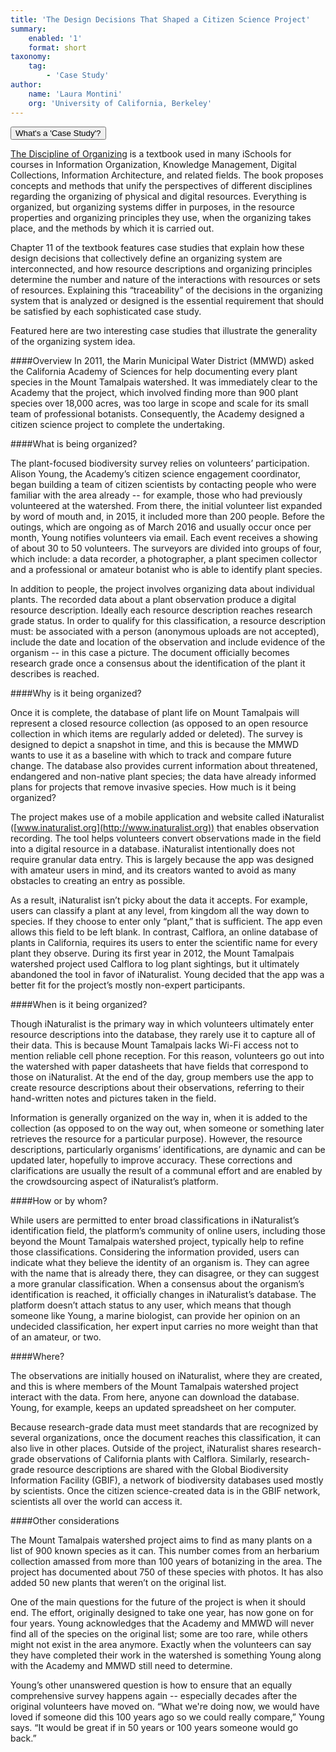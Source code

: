 ```yaml
---
title: 'The Design Decisions That Shaped a Citizen Science Project'
summary:
    enabled: '1'
    format: short
taxonomy:
    tag:
        - 'Case Study'
author:
    name: 'Laura Montini'
    org: 'University of California, Berkeley'
---
```

<script src="http://code.jquery.com/jquery-1.11.2.min.js"></script>

<script src="http://a11y.nicolas-hoffmann.net/modal/js/jquery-accessible-modal-window-aria.js"></script>

<button class="js-modal case-study" data-modal-prefix-class="simple-animated" data-modal-content-id="explanation" data-modal-title="What's a 'Case Study'?" data-modal-close-text="Close" data-modal-close-title="Close this modal window">What's a 'Case Study'?</button>


<div id="explanation" class="hidden modal">
<p><a href="http://disciplineoforganizing.org/">The Discipline of Organizing</a> is a textbook used in many iSchools for courses in Information Organization, Knowledge Management, Digital Collections, Information Architecture, and related fields. The book proposes concepts and methods that unify the perspectives of different disciplines regarding the organizing of physical and digital resources. Everything is organized, but organizing systems differ in purposes, in the resource properties and organizing principles they use, when the organizing takes place, and the methods by which it is carried out.</p>

<p>Chapter 11 of the textbook features case studies that explain how these design decisions that collectively define an organizing system are interconnected, and how resource descriptions and organizing principles determine the number and nature of the interactions with resources or sets of resources. Explaining this “traceability” of the decisions in the organizing system that is analyzed or designed is the essential requirement that should be satisfied by each sophisticated case study.</p>

<p>Featured here are two interesting case studies that illustrate the generality of the organizing system idea.
</p>
</div>


####Overview 
In 2011, the Marin Municipal Water District (MMWD) asked the California Academy of Sciences for help documenting every plant species in the Mount Tamalpais watershed. It was immediately clear to the Academy that the project, which involved finding more than 900 plant species over 18,000 acres, was too large in scope and scale for its small team of professional botanists. Consequently, the Academy designed a citizen science project to complete the undertaking. 

####What is being organized?

The plant-focused biodiversity survey relies on volunteers’ participation. Alison Young, the Academy’s citizen science engagement coordinator, began building a team of citizen scientists by contacting people who were familiar with the area already -- for example, those who had previously volunteered at the watershed. From there, the initial volunteer list expanded by word of mouth and, in 2015, it included more than 200 people. 
Before the outings, which are ongoing as of March 2016 and usually occur once per month, Young notifies volunteers via email. Each event receives a showing of about 30 to 50 volunteers. The surveyors are divided into groups of four, which include: a data recorder, a photographer, a plant specimen collector and a professional or amateur botanist who is able to identify plant species. 

In addition to people, the project involves organizing data about individual plants. The recorded data about a plant observation produce a digital resource description. Ideally each resource description reaches research grade status. In order to qualify for this classification, a resource description must: be associated with a person (anonymous uploads are not accepted), include the date and location of the observation and include evidence of the organism -- in this case a picture. The document officially becomes research grade once a consensus about the identification of the plant it describes is reached. 

####Why is it being organized?

Once it is complete, the database of plant life on Mount Tamalpais will represent a closed resource collection (as opposed to an open resource collection in which items are regularly added or deleted). The survey is designed to depict a snapshot in time, and this is because the MMWD wants to use it as a baseline with which to track and compare future change. The database also provides current information about threatened, endangered and non-native plant species; the data have already informed plans for projects that remove invasive species. 
How much is it being organized?

The project makes use of a mobile application and website called iNaturalist ([www.inaturalist.org](http://www.inaturalist.org)) that enables observation recording. The tool helps volunteers convert observations made in the field into a digital resource in a database. iNaturalist intentionally does not require granular data entry. This is largely because the app was designed with amateur users in mind, and its creators wanted to avoid as many obstacles to creating an entry as possible. 

As a result, iNaturalist isn’t picky about the data it accepts. For example, users can classify a plant at any level, from kingdom all the way down to species. If they choose to enter only “plant,” that is sufficient. The app even allows this field to be left blank. In contrast, Calflora, an online database of plants in California, requires its users to enter the scientific name for every plant they observe. During its first year in 2012, the Mount Tamalpais watershed project used Calflora to log plant sightings, but it ultimately abandoned the tool in favor of iNaturalist. Young decided that the app was a better fit for the project’s mostly non-expert participants. 

####When is it being organized?

Though iNaturalist is the primary way in which volunteers ultimately enter resource descriptions into the database, they rarely use it to capture all of their data. This is because Mount Tamalpais lacks Wi-Fi access not to mention reliable cell phone reception. For this reason, volunteers go out into the watershed with paper datasheets that have fields that correspond to those on iNaturalist. At the end of the day, group members use the app to create resource descriptions about their observations, referring to their hand-written notes and pictures taken in the field. 

Information is generally organized on the way in, when it is added to the collection (as opposed to on the way out, when someone or something later retrieves the resource for a particular purpose). However, the resource descriptions, particularly organisms’ identifications, are dynamic and can be updated later, hopefully to improve accuracy. These corrections and clarifications are usually the result of a communal effort and are enabled by the crowdsourcing aspect of iNaturalist’s platform. 

####How or by whom?

While users are permitted to enter broad classifications in iNaturalist’s identification field, the platform’s community of online users, including those beyond the Mount Tamalpais watershed project, typically help to refine those classifications. Considering the information provided, users can indicate what they believe the identity of an organism is. They can agree with the name that is already there, they can disagree, or they can suggest a more granular classification. When a consensus about the organism’s identification is reached, it officially changes in iNaturalist’s database. The platform doesn’t attach status to any user, which means that though someone like Young, a marine biologist, can provide her opinion on an undecided classification, her expert input carries no more weight than that of an amateur, or two. 

####Where?

The observations are initially housed on iNaturalist, where they are created, and this is where members of the Mount Tamalpais watershed project interact with the data. From here, anyone can download the database. Young, for example, keeps an updated spreadsheet on her computer. 

Because research-grade data must meet standards that are recognized by several organizations, once the document reaches this classification, it can also live in other places. Outside of the project, iNaturalist shares research-grade observations of California plants with Calflora. Similarly, research-grade resource descriptions are shared with the Global Biodiversity Information Facility (GBIF), a network of biodiversity databases used mostly by scientists. Once the citizen science-created data is in the GBIF network, scientists all over the world can access it. 

####Other considerations 

The Mount Tamalpais watershed project aims to find as many plants on a list of 900 known species as it can. This number comes from an herbarium collection amassed from more than 100 years of botanizing in the area. The project has documented about 750 of these species with photos. It has also added 50 new plants that weren’t on the original list. 

One of the main questions for the future of the project is when it should end. The effort, originally designed to take one year, has now gone on for four years. Young acknowledges that the Academy and MMWD will never find all of the species on the original list; some are too rare, while others might not exist in the area anymore. Exactly when the volunteers can say they have completed their work in the watershed is something Young along with the Academy and MMWD still need to determine.

Young’s other unanswered question is how to ensure that an equally comprehensive survey happens again -- especially decades after the original volunteers have moved on. “What we're doing now, we would have loved if someone did this 100 years ago so we could really compare,” Young says. “It would be great if in 50 years or 100 years someone would go back.”
